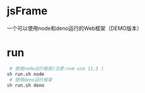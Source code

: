 # jsFrame
一个可以使用node和deno运行的Web框架（DEMO版本）
# run 
```sh
 # 使用node运行框架(注意:nvm use 11.5 )
sh run.sh node
 # 使用deno运行框架
sh run.sh deno
```